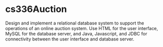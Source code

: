 # cs336Auction
 Design and implement a relational database system to support the operations of an online auction system. Use HTML for the user interface, MySQL for the database server, and  Java, Javascript,  and JDBC for connectivity between the user interface and database server.  

